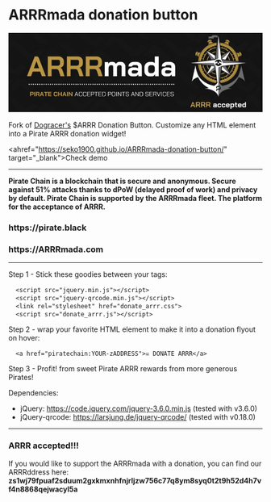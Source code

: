 # ARRRmada donation button

<img src="https://raw.githubusercontent.com/Seko1900/ARRRmada-donation-button/master/arrrmada.jpg">

Fork of <a href="https://github.com/dogracer" target="_blank">Dogracer's</a> $ARRR Donation Button. 
Customize any HTML element into a Pirate ARRR donation widget!

<ahref="https://seko1900.github.io/ARRRmada-donation-button/" target="_blank">Check demo</a>
<hr>
<strong>Pirate Chain is a blockchain that is secure and anonymous. Secure against 51% attacks thanks to dPoW (delayed proof of work) and privacy by default. Pirate Chain is supported by the ARRRmada fleet. The platform for the acceptance of ARRR.</strong>
<h3>https://pirate.black</h3>
<h3>https://ARRRmada.com</h3>

<hr>

Step 1 - Stick these goodies between your <head> tags:
~~~~~
  <script src="jquery.min.js"></script>
  <script src="jquery-qrcode.min.js"></script>
  <link rel="stylesheet" href="donate_arrr.css">
  <script src="donate_arrr.js"></script>
~~~~~
Step 2 - wrap your favorite HTML element to make it into a donation flyout on hover:
~~~~~
  <a href="piratechain:YOUR-zADDRESS">☠️ DONATE ARRR</a>
~~~~~
Step 3 - Profit! from sweet Pirate ARRR rewards from more generous Pirates!

Dependencies:
* jQuery: https://code.jquery.com/jquery-3.6.0.min.js (tested with v3.6.0)
* jQuery-qrcode: https://larsjung.de/jquery-qrcode/ (tested with v0.18.0)

<hr>
  
<h3>ARRR accepted!!!</h3>
  
If you would like to support the ARRRmada with a donation, you can find our ARRRddress here:
<strong>zs1wj79fpuaf2sduum2gxkmxnhfnjrljzw756c77q8ym8syq0t2t9h52d4h7vf4n8868qejwacyl5a</strong>
